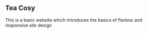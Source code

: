 ## Tea Cosy

This is a basic website which introduces the basics of flexbox and responsive site design